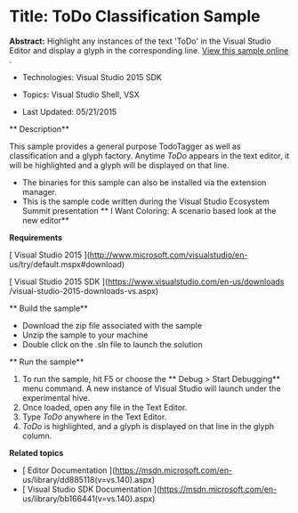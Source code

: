 ﻿

# Title: ToDo Classification Sample
**Abstract:** Highlight any instances of the text 'ToDo' in the Visual Studio
Editor and display a glyph in the corresponding line.
[ View this sample online ](https://github.com/Microsoft/VSSDK-Extensibility-Samples).

* Technologies: Visual Studio 2015 SDK

* Topics: Visual Studio Shell, VSX

* Last Updated: 05/21/2015
 

** Description**

This sample provides a general purpose TodoTagger as well as classification
and a glyph factory. Anytime _ToDo_ appears in the text editor, it will be
highlighted and a glyph will be displayed on that line.

  * The binaries for this sample can also be installed via the extension manager. 
  * This is the sample code written during the Visual Studio Ecosystem Summit presentation ** I Want Coloring: A scenario based look at the new editor**


**Requirements** 

[ Visual Studio 2015 ](http://www.microsoft.com/visualstudio/en-
us/try/default.mspx#download)

[ Visual Studio 2015 SDK ](https://www.visualstudio.com/en-us/downloads
/visual-studio-2015-downloads-vs.aspx)


** Build the sample** 

  * Download the zip file associated with the sample 
  * Unzip the sample to your machine 
  * Double click on the .sln file to launch the solution 



** Run the sample** 

  1. To run the sample, hit F5 or choose the ** Debug &gt; Start Debugging** menu command. A new instance of Visual Studio will launch under the experimental hive. 
  2. Once loaded, open any file in the Text Editor. 
  3. Type _ToDo_ anywhere in the Text Editor. 
  4. _ToDo_ is highlighted, and a glyph is displayed on that line in the glyph column. 



**Related topics** 

* [ Editor Documentation ](https://msdn.microsoft.com/en-
us/library/dd885118(v=vs.140).aspx)
* [ Visual Studio SDK Documentation ](https://msdn.microsoft.com/en-
us/library/bb166441(v=vs.140).aspx)


